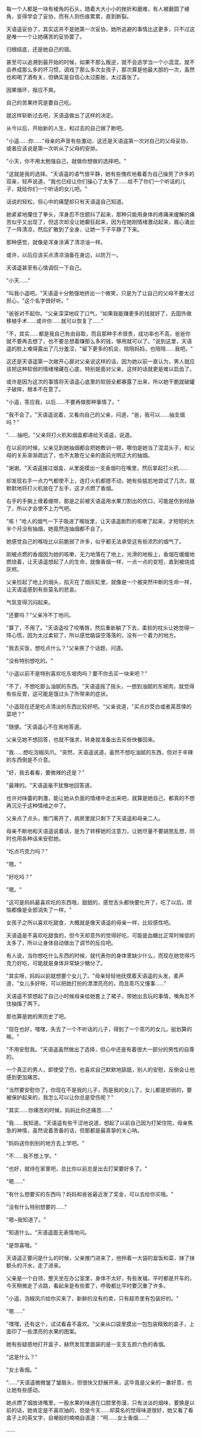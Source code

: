 <link rel="stylesheet" href="../../styles/text.css" />

每一个人都是一块有棱角的石头，随着大大小小的挫折和磨难，有人被磨圆了棱角，变得学会了妥协，而有人则伤痕累累，直到断裂。

天语遥妥协了，其实这并不是她第一次妥协，她所逃避的事情比这更多，只不过这是唯一一个让她痛苦的妥协罢了。

归根结底，还是她自己的错。

甚至可以追溯到最开始的时候，如果不那么叛逆，就不会逃学当一个小混混，就不会养成那么多的坏习惯，调戏了那么多次女孩子，那次算是他最大胆的一次，虽然也和喝了酒有关，但确实是自信心太过膨胀，太过嚣张了。

因果循环，报应不爽。

自己的苦果终究是要自己吃。

就这样斩断过去吧，天语遥做出了这样的决定。

从今以后，开始新的人生，和过去的自己做了断吧。

"小遥......你......"母亲的声音有些激动，这还是天语遥第一次对自己的父母妥协，或者应该说是第一次听从了父母的安排。

"小天，你不用太勉强自己，就做你想做的选择吧。"

"这就是我的选择。"天语遥的语气很平静，她有些愧疚地看着为自己操劳了许多的双亲，轻声说道，"我也已经让你们操心了太多了......给不了你们一个听话的儿子，就给你们一个听话的女儿吧。"

话说的轻松，但心中的痛楚却只有天语遥自己知道。

她紧紧地攥住了拳头，浑身忍不住颤抖了起来，那种只能用身体的疼痛来缓解的痛苦似乎又出现了，但这次却没让她癫狂起来，因为在她刚情绪激动起来，眉心涌出了一阵清凉，然后扩散到了全身，让她一下子平静了下来。

那种感觉，就像是浑身涂满了清凉油一样。

或许，以后应该买点清凉油备在身边，以防万一。

天语遥甚至有心情调侃一下自己。

"小天......"

"叫我小遥吧。"天语遥十分勉强地挤出一个微笑，只是为了让自己的父母不要太过担心，"这个名字很好听。"

"爸爸对不起你。"父亲深深地叹了口气，"如果我能赚更多的钱就好了，去国外做移植手术......或许你......就可以恢复了......"

"不，其实......都是我自己咎由自取，而且那种手术很贵，成功率也不高，爸爸你就不要再去想了，也不要总想着赚那么多的钱，够用就可以了。"说到这里，天语遥的脸上难得露出了几分羞涩，"留下更多的机会，陪陪妈妈，也陪陪......我吧。"

这还是天语遥第一次敞开心扉对父亲说这样的话，因为她以前一直认为，男人就应该把这种软弱的情绪埋藏在心底，特别是面对父亲，这样的话就更是难以启齿了。

或许是因为这次的事情将天语遥心底里的软弱全都暴露了出来，所以她干脆就破罐子破摔，根本不在意了。

"小遥，答应我，以后......不要再做那种事情了。"

"我不会了。"天语遥说着，又看向自己的父亲，问道，"爸，我可以......抽支烟吗？"

"......抽吧。"父亲将打火机和烟盒都递给天语遥，说道。

在以前的时候，父亲见到她抽烟都会把她教训一顿，哪怕是她当了混混头子，和父母的关系渐渐疏远了，也不太敢在父亲的面前光明正大的抽烟。

"谢谢。"天语遥接过烟盒，从里面摸出一支香烟叼在嘴里，然后拿起打火机......

却发现右手一点力气都使不上，连打火机都摁不动，她有些尴尬地尝试了几次，就默默地将打火机放在了左手，这才点燃了香烟。

右手的手腕上缠着绷带，那是之前被天语遥用水果刀割出的伤口，可能是伤到经脉了，所以才会使不上力气吧。

"咳！"呛人的烟气一下子吸进了喉咙里，让天语遥剧烈的咳嗽了起来，才短短的大半个月没有抽烟，她竟然连抽烟都不会了。

她感觉自己的喉咙比以前脆弱了许多，似乎都无法承受这有些浓烈的烟气了。

刚被点燃的香烟因为她的咳嗽，无力地落在了地上，光滑的地板上，香烟在缓缓地燃烧着，让天语遥想起了人的生命，就像香烟一样，一点一点的变短，直到被烧成灰烬。

父亲捡起了地上的烟头，掐灭在了烟灰缸里，就像是一个被突然中断的生命一样，让天语遥感到有些莫名的悲哀。

气氛变得沉闷起来。

"还要吗？"父亲冷不丁地问。

"算了，不用了。"天语遥咬了咬嘴唇，然后重新躺了下去，柔软的枕头让她觉得一阵心慌，因为太过柔软了，所以感觉脑袋空落落的，没有一个着力的地方。

"我去买饭，想吃点什么？"父亲换了个话题，问道。

"没有特别想吃的。"

"小遥以前不是特别喜欢吃东坡肉吗？要不你去买一块来吧？"

"不了，不想吃那么油腻的东西。"天语遥摇了摇头，一想到油腻的东坡肉，就觉得有些反胃，这可能是饿过头了所带来的症状。

"小遥现在还是吃点清淡的东西比较好吧。"父亲说道，"买点炒茭白或者莴苣愫的菜吧？"

"随便。"天语遥心不在焉地答道。

父亲见她不想回答，也就不强求，转身就准备出去买些快餐回来。

"我......想吃泡椒凤爪。"突然，天语遥说道，虽然不想吃油腻的东西，但对于辛辣的东西倒是不介意。

"好，我去看看，要微辣的还是？"

"最辣的。"天语遥毫不犹豫地回答道。

也许对味蕾的刺激，能让她从负面的情绪中走出来吧，就算是她自己，都真的不想再沉沦于这种情绪之中了。

父亲点了点头，推门离开了，病房里就只剩下了天语遥和母亲二人。

母亲不断地和天语遥说着话，是为了转移她的注意力，让她尽量不要胡思乱想，同时也用各种话来安慰她。

"吃点巧克力吗？"

"嗯。"

"好吃吗？"

"嗯。"

"这可是妈妈最喜欢吃的东西哦，甜甜的，感觉舌头都快要化开了，吃了以后，烦恼都像是全部消失了一样。"

女孩子之所以喜欢吃甜食，大概就是像天语遥的母亲一样，比较感性吧。

天语遥是不喜欢吃甜食的，但今天却意外的觉得好吃，可能是血糖比正常时候低的太多了，所以让身体自动做出了调节的反应吧。

有人说，当你想吃什么东西的时候，就代表你的身体里缺少什么，而现在她觉得巧克力好吃，可能就是身体非常缺少糖分了。

"其实呀，妈妈以前就想要个女儿了。"母亲轻轻地抚摸着天语遥的头发，柔声道，"女儿多好呀，可以把她打扮的漂漂亮亮的，而且乖巧又懂事......"

天语遥不禁想起了自己小时候母亲给她套上了裙子，带她出去玩的事情，嘴角忍不住抽搐了两下。

那也算是她的黑历史了吧。

"现在也好，嘿嘿，失去了一个不听话的儿子，得到了一个乖巧的女儿，挺划算的嘛。"

"不用安慰我。"天语遥虽然做出了选择，但心中还是有着很大一部分的男性的自尊的。

一个真正的男人，即使受了伤，也喜欢自己默默地舔舐，别人的安慰，反倒会让他感到更加痛苦。

"当然要安慰你了，你现在不是我的儿子，而是我的女儿了，女儿都是娇弱的，要被保护起来的，我怎么可以让你总是受伤呢？"

"其实......你痛苦的时候，妈妈比你还痛苦......"

"我......我知道。"天语遥有些干涩地说道，想起了以前自己因为打架住院，母亲焦急的神情，虽然说着责备的话，但那都是最真挚的关心呐。

"妈妈送你到别的地方去上学吧。"

"不......我不想上学。"

"也好，就待在家里吧，总比你以前总是出去打架要好多了。"

"嗯......"

"有什么想要买的东西吗？妈妈和爸爸最近发了奖金，可以去给你买哦。"

"没有什么特别想要的......"

"嗯\~我知道了。"

"知道什么。"天语遥面无表情地问。

"是惊喜哦。"

天语遥正要问是什么的时候，父亲推门进来了，他拎着一大袋的盒饭和菜，抹了抹额头的汗水，走了进来。

父亲是一个白领，整天坐在办公室里，身体不太好，有些发福，平时都是开车的，今天稍微走了点路，看起来是有些累了，呼吸都比平时要沉重了许多。

"小遥，泡椒凤爪给你买来了，新鲜的没有的卖，只有超市里有包装好的。"

"嗯......"

"嘿嘿，还有这个，试试看喜不喜欢。"父亲从口袋里摸出一包包装精致的盒子，上面印了一些漂亮的水果的图案。

她有些疑惑地打开盒子，赫然发现里面装的是一支支五颜六色的香烟。

"这是什么？"

"女士香烟。"

"......"天语遥微微皱了皱眉头，但很快又舒展开来，这毕竟是父亲的一番好意，也让她有些感动。

她点燃了烟放进嘴里，一股水果的味道在口腔里弥漫，只有淡淡的烟味，要换是以前的话，她肯定是不喜欢抽的，但是今天......却莫名的觉得味道很好，她又看了看盒子上的英文字，自嘲般的喃喃自语道："呵......女士香烟......"

......
